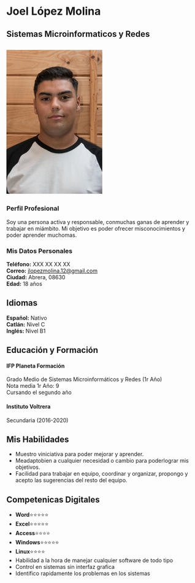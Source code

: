 # Joel López Molina
## Sistemas Microinformaticos y Redes
## <img src="foto.jpg" width=250px>
### Perfil Profesional
Soy una persona activa y responsable, conmuchas ganas de aprender y trabajar en miámbito. Mi objetivo es poder ofrecer misconocimientos y poder aprender muchomas.
### Mis Datos Personales
**Teléfono:** XXX XX XX XX <br />
**Correo:** jlopezmolina.12@gmail.com <br />
**Ciudad:** Abrera, 08630 <br />
**Edad:** 18 años <br />
## Idiomas
**Español:** Nativo <br />
**Catlán:** Nivel C <br />
**Inglés:** Nivel B1 <br />
## Educación y Formación 
#### IFP Planeta Formación <br />
Grado Medio de Sistemas Microinformáticos y Redes (1r Año) <br />
Nota media 1r Año: 9 <br />
Cursando el segundo año <br />
#### Instituto Voltrera
Secundaria (2016-2020) <br />
## Mis Habilidades
- Muestro viniciativa para poder mejorar y aprender.
- Meadaptobien a cualquier necesidad o cambio para poderlograr mis objetivos.
- Facilidad para trabajar en equipo, coordinar y organizar, propongo y acepto las sugerencias del resto del equipo.
## Competenicas Digitales
- **Word**:star::star::star::star::star:
- **Excel**:star::star::star::star::star:
- **Access**:star::star::star::star:
- **Windows**:star::star::star::star::star:
- **Linux**:star::star::star::star:
- Habilidad a la hora de manejar cualquier software de todo tipo
- Control en sistemas sin interfaz grafica
- Identifico rapidamente los problemas en los sistemas

